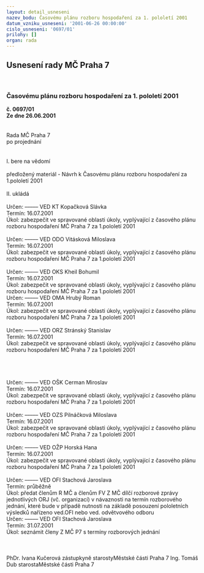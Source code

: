 ```yaml
---
layout: detail_usneseni
nazev_bodu: Časovému plánu rozboru hospodaření za 1. pololetí 2001
datum_vzniku_usneseni: '2001-06-26 00:00:00'
cislo_usneseni: '0697/01'
prilohy: []
organ: rada
---
```

<div id="ucUsn_pList" class="usn">
	<span><h2>Usnesení rady MČ Praha 7 </h2>
<br></span><div class="standBody">
<span><h3>Časovému plánu rozboru hospodaření za 1. pololetí 2001</h3></span><div class="center">
		<strong>č. 0697/01</strong><br>
	</div>
<div class="center">
		<strong>Ze dne 26.06.2001</strong><br><br>
	</div>
<br>Rada MČ Praha 7<br>po projednání<br><br><br>I.	bere na vědomí<br><br> předložený materiál - Návrh k Časovému plánu rozboru hospodaření za 1.pololetí 2001<br><br>II.	ukládá <br><br>  Určen:	–––––	VED KT Kopačková Slávka<br>Termín: 16.07.2001<br>Úkol:	zabezpečit ve spravované oblasti úkoly, vyplývající z časového plánu rozboru hospodaření MČ Praha 7 za 1.pololetí 2001<br> <br> Určen:	–––––	VED ODO Vitásková Miloslava<br>Termín: 16.07.2001<br>Úkol:	zabezpečit ve spravované oblasti úkoly, vyplývající z časového plánu rozboru hospodaření MČ Praha 7 za 1.pololetí 2001<br> <br> Určen:	–––––	VED OKS Kheil Bohumil<br>Termín: 16.07.2001<br>Úkol:	zabezpečit ve spravované oblasti úkoly, vyplývající z časového plánu rozboru hospodaření MČ Praha 7 za 1.pololetí 2001<br>  Určen:	–––––	VED OMA Hrubý Roman<br>Termín: 16.07.2001<br>Úkol:	zabezpečit ve spravované oblasti úkoly, vyplývající z časového plánu rozboru hospodaření MČ Praha 7 za 1.pololetí 2001<br> <br> Určen:	–––––	VED ORZ  Stránský Stanislav<br>Termín: 16.07.2001<br>Úkol:	zabezpečit ve spravované oblasti úkoly, vyplývající z časového plánu rozboru hospodaření MČ Praha 7 za 1.pololetí 2001<br> <br><br><br><br> Určen:	–––––	VED OŠK Cerman Miroslav<br>Termín: 16.07.2001<br>Úkol:	zabezpečit ve spravované oblasti úkoly, vyplývající z časového plánu rozboru hospodaření MČ Praha 7 za 1.pololetí 2001<br> <br> Určen:	–––––	VED OZS Pilnáčková Miloslava<br>Termín: 16.07.2001<br>Úkol:	zabezpečit ve spravované oblasti úkoly, vyplývající z časového plánu rozboru hospodaření MČ Praha 7 za 1.pololetí 2001<br> <br> Určen:	–––––	VED OŽP Horská Hana<br>Termín: 16.07.2001<br>Úkol:	zabezpečit ve spravované oblasti úkoly, vyplývající z časového plánu rozboru hospodaření MČ Praha 7 za 1.pololetí 2001<br> <br> Určen:	–––––	VED OFI Stachová Jaroslava<br>Termín: průběžně<br>Úkol:	předat členům R MČ a členům FV Z MČ dílčí rozborové zprávy jednotlivých ORJ (vč. organizací) v návaznosti na termín rozborového jednání, které bude v případě nutnosti na základě posouzení pololetních výsledků nařízeno ved.OFI nebo ved. odvětvového odboru  <br>  Určen:	–––––	VED OFI Stachová Jaroslava<br>Termín: 31.07.2001<br>Úkol:	seznámit členy Z MČ P7 s termíny rozborových jednání<br> <br><br>  	<br>PhDr. Ivana Kučerová zástupkyně starostyMěstské části Praha 7	Ing. Tomáš Dub starostaMěstské části Praha 7<br>	<br><br>
</div>
</div>